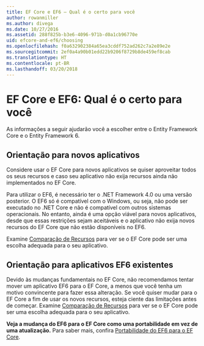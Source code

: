 ```yaml
---
title: EF Core e EF6 – Qual é o certo para você
author: rowanmiller
ms.author: divega
ms.date: 10/27/2016
ms.assetid: 288f825b-b3e6-4096-971b-d0a1cb96770e
uid: efcore-and-ef6/choosing
ms.openlocfilehash: f0a632902384a65ea3cddf752ad262c7a2e89e2e
ms.sourcegitcommit: 2ef0a4a90b01edd22b9206f8729b8de459ef8cab
ms.translationtype: HT
ms.contentlocale: pt-BR
ms.lasthandoff: 03/20/2018
---
```

# <a name="ef-core-and-ef6-which-one-is-right-for-you"></a>EF Core e EF6: Qual é o certo para você

As informações a seguir ajudarão você a escolher entre o Entity Framework Core e o Entity Framework 6.

## <a name="guidance-for-new-applications"></a>Orientação para novos aplicativos

Considere usar o EF Core para novos aplicativos se quiser aproveitar todos os seus recursos e caso seu aplicativo não exija recursos ainda não implementados no EF Core.

Para utilizar o EF6, é necessário ter o .NET Framework 4.0 ou uma versão posterior. O EF6 só é compatível com o Windows, ou seja, não pode ser executado no .NET Core e não é compatível com outros sistemas operacionais. No entanto, ainda é uma opção viável para novos aplicativos, desde que essas restrições sejam aceitáveis e o aplicativo não exija novos recursos do EF Core que não estão disponíveis no EF6.

Examine [Comparação de Recursos](features.md) para ver se o EF Core pode ser uma escolha adequada para o seu aplicativo.

## <a name="guidance-for-existing-ef6-applications"></a>Orientação para aplicativos EF6 existentes

Devido às mudanças fundamentais no EF Core, não recomendamos tentar mover um aplicativo EF6 para o EF Core, a menos que você tenha um motivo convincente para fazer essa alteração. Se você quiser mudar para o EF Core a fim de usar os novos recursos, esteja ciente das limitações antes de começar. Examine [Comparação de Recursos](features.md) para ver se o EF Core pode ser uma escolha adequada para o seu aplicativo.

**Veja a mudança do EF6 para o EF Core como uma portabilidade em vez de uma atualização.** Para saber mais, confira [Portabilidade do EF6 para o EF Core](porting/index.md).
